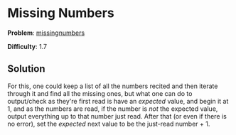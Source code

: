 # Missing Numbers

**Problem**: [missingnumbers](https://open.kattis.com/problems/missingnumbers)

**Difficulty**: 1.7

## Solution

For this, one could keep a list of all the numbers recited and then iterate through it and find all the missing ones, but what one can do to output/check as they're first read is have an *expected* value, and begin it at 1, and as the numbers are read, if the number is *not* the expected value, output everything up to that number just read. After that (or even if there is no error), set the *expected* next value to be the just-read number + 1.
